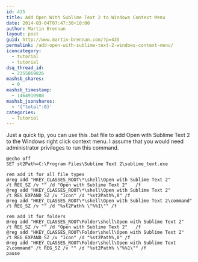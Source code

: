 ```yaml
---
id: 435
title: Add Open With Sublime Text 2 to Windows Context Menu
date: 2014-03-04T07:47:30+10:00
author: Martin Brennan
layout: post
guid: http://www.martin-brennan.com/?p=435
permalink: /add-open-with-sublime-text-2-windows-context-menu/
iconcategory:
  - tutorial
  - tutorial
dsq_thread_id:
  - 2355069826
mashsb_shares:
  - 0
mashsb_timestamp:
  - 1464919988
mashsb_jsonshares:
  - '{"total":0}'
categories:
  - Tutorial
---
```

Just a quick tip, you can use this .bat file to add Open with Sublime Text 2 to the Windows right click context menu. I assume that you would need administrator privileges to run this command.

```shell
@echo off
SET st2Path=C:\Program Files\Sublime Text 2\sublime_text.exe

rem add it for all file types
@reg add "HKEY_CLASSES_ROOT\*\shell\Open with Sublime Text 2"         /t REG_SZ /v "" /d "Open with Sublime Text 2"   /f
@reg add "HKEY_CLASSES_ROOT\*\shell\Open with Sublime Text 2"         /t REG_EXPAND_SZ /v "Icon" /d "%st2Path%,0" /f
@reg add "HKEY_CLASSES_ROOT\*\shell\Open with Sublime Text 2\command" /t REG_SZ /v "" /d "%st2Path% \"%%1\"" /f

rem add it for folders
@reg add "HKEY_CLASSES_ROOT\Folder\shell\Open with Sublime Text 2"         /t REG_SZ /v "" /d "Open with Sublime Text 2"   /f
@reg add "HKEY_CLASSES_ROOT\Folder\shell\Open with Sublime Text 2"         /t REG_EXPAND_SZ /v "Icon" /d "%st2Path%,0" /f
@reg add "HKEY_CLASSES_ROOT\Folder\shell\Open with Sublime Text 2\command" /t REG_SZ /v "" /d "%st2Path% \"%%1\"" /f
pause
```
